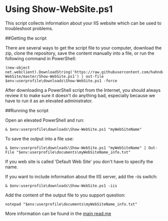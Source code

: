 # Using Show-WebSite.ps1

This script collects information about your IIS website which can be used to troubleshoot problems.

##Getting the script

There are several ways to get the script file to your computer, download the zip, clone the repository, save the content manually into a file, or run the following command in PowerShell:

	(new-object net.webclient).DownloadString('https://raw.githubusercontent.com/hahndorf/Test-WebSite/master/Show-WebSite.ps1') | out-file $env:userprofile\downloads\Show-WebSite.ps1 -force 

After downloading a PowerShell script from the Internet, you should always review it to make sure it doesn't do anything bad, especially because we have to run it as an elevated administrator.

##Running the script

Open an elevated PowerShell and run:

    & $env:userprofile\downloads\Show-WebSite.ps1 "myWebSiteName"

To save the output into a file use:

    & $env:userprofile\downloads\Show-WebSite.ps1 "myWebSiteName" | Out-File "$env:userprofile\documents\myWebSiteName_info.txt"

If you web site is called 'Default Web Site' you don't have to specify the name.

If you want to include information about the IIS server, add the -iis switch:

    & $env:userprofile\downloads\Show-WebSite.ps1 -iis

Add the content of the output file to you support question:

    notepad "$env:userprofile\documents\myWebSiteName_info.txt"

More information can be found in the [main read.me](https://github.com/hahndorf/Test-WebSite)